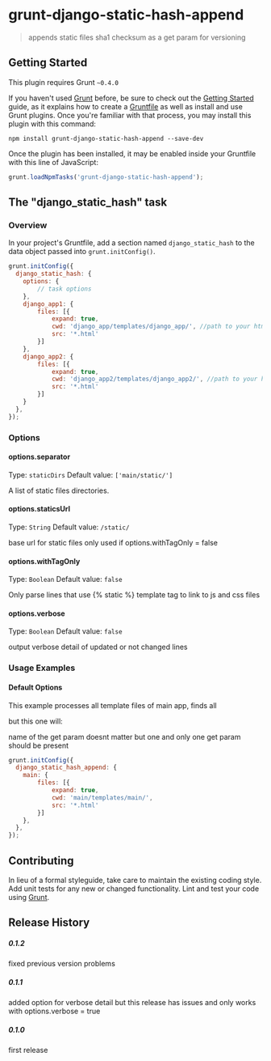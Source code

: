 # grunt-django-static-hash-append

> appends static files sha1 checksum as a get param for versioning

## Getting Started
This plugin requires Grunt `~0.4.0`

If you haven't used [Grunt](http://gruntjs.com/) before, be sure to check out the [Getting Started](http://gruntjs.com/getting-started) guide, as it explains how to create a [Gruntfile](http://gruntjs.com/sample-gruntfile) as well as install and use Grunt plugins. Once you're familiar with that process, you may install this plugin with this command:

```shell
npm install grunt-django-static-hash-append --save-dev
```

Once the plugin has been installed, it may be enabled inside your Gruntfile with this line of JavaScript:

```js
grunt.loadNpmTasks('grunt-django-static-hash-append');
```

## The "django_static_hash" task

### Overview
In your project's Gruntfile, add a section named `django_static_hash` to the data object passed into `grunt.initConfig()`.

```js
grunt.initConfig({
  django_static_hash: {
    options: {
        // task options
    },
    django_app1: {
        files: [{
            expand: true,
            cwd: 'django_app/templates/django_app/', //path to your html files
            src: '*.html'
        }]
    },
    django_app2: {
        files: [{
            expand: true,
            cwd: 'django_app2/templates/django_app2/', //path to your html files
            src: '*.html'
        }]
    }
  },
});
```

### Options

#### options.separator
Type: `staticDirs`
Default value: `['main/static/']`

A list of static files directories.

#### options.staticsUrl
Type: `String`
Default value: `/static/`

base url for static files 
only used if options.withTagOnly = false

#### options.withTagOnly
Type: `Boolean`
Default value: `false`

Only parse lines that use {% static %} template tag to link to js and css files

#### options.verbose
Type: `Boolean`
Default value: `false`

output verbose detail of updated or not changed lines

### Usage Examples

#### Default Options
This example processes all template files of main app, finds all <script> and <link> tags including js or css files, computes hash of the js or css file appends it to static file url as a get param
please notice that you should add a get param to the lines that you want to be updated
for example this line wont get updated:
<script src="{% static '_js/jquery-1.11.1.min.js' %}" type="text/javascript"></script>

but this one will:
<script src="{% static '_js/main.min.js' %}?v=whatever" type="text/javascript"></script>

name of the get param doesnt matter but one and only one get param should be present

```js
grunt.initConfig({
  django_static_hash_append: {
    main: {
        files: [{
            expand: true,
            cwd: 'main/templates/main/',
            src: '*.html'
        }]
    },
  },
});
```

## Contributing
In lieu of a formal styleguide, take care to maintain the existing coding style. Add unit tests for any new or changed functionality. Lint and test your code using [Grunt](http://gruntjs.com/).

## Release History

##### 0.1.2
fixed previous version problems

##### 0.1.1
added option for verbose detail
but this release has issues and only works with options.verbose = true

##### 0.1.0
first release
